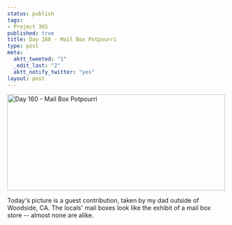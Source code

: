 ```yaml
--- 
status: publish
tags: 
- Project 365
published: true
title: Day 160 - Mail Box Potpourri
type: post
meta: 
  aktt_tweeted: "1"
  _edit_last: "2"
  aktt_notify_twitter: "yes"
layout: post
---
```

<a href="http://www.flickr.com/photos/freeed/5817440166/" title="Day 160 - Mail Box Potpourri by Fred​, on Flickr"><img src="http://farm3.static.flickr.com/2521/5817440166_64d231570c.jpg" width="500" height="221" alt="Day 160 - Mail Box Potpourri"/></a>

Today's picture is a guest contribution, taken by my dad outside of Woodside, CA. The locals' mail boxes look like the exhibit of a mail box store -- almost none are alike.

